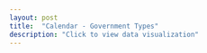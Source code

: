 ```yaml
---
layout: post
title:  "Calendar - Government Types"
description: "Click to view data visualization"
---
```

<main id="map" class="map"></main>
<aside class="legend__wrapper legend__wrapper--datacommon" style="display: none;">
  <div class="legend" style="max-height: 360px;">
    <span class="legend__title legend__title--datacommon">Municipal Government Types</span>
    <select id="type" name="type" class="legend__select">
      <option value="policy" checked>Policy board</option>
      <option value="legislative">Legislative body</option>
      <option value="cmo">Chief municipal officer</option>
    </select>
    <svg height="104" width="160" id="legend__policy-board">
      <rect x="2" y="2" width="32" height="16" fill="#4E1218" stroke="black" stroke-width="1px" />
      <text x="42" y="14" class="legend__entry legend__entry--datacommon">Select Board</text>
      <rect x="2" y="30" width="32" height="16" fill="#973332" stroke="black" stroke-width="1px"  />
      <text x="42" y="42" class="legend__entry legend__entry--datacommon">Selectmen</text>
      <rect x="2" y="58" width="32" height="16" fill="#F15B52" stroke="black" stroke-width="1px"  />
      <text x="42" y="70" class="legend__entry legend__entry--datacommon">Council</text>
      <rect x="2" y="86" width="32" height="16" fill="#D1D6D6" stroke="black" stroke-width="1px"  />
      <text x="42" y="98" class="legend__entry legend__entry--datacommon">Unknown</text>
    </svg>
    <svg height="134" width="160" id="legend__legislative-body" style="display: none;">
      <rect x="2" y="2" width="32" height="16" fill="#D59C29" stroke="black" stroke-width="1px" />
      <text x="42" y="14" class="legend__entry legend__entry--datacommon">Aldermen</text>
      <rect x="2" y="30" width="32" height="16" fill="#FDB525" stroke="black" stroke-width="1px"  />
      <text x="42" y="42" class="legend__entry legend__entry--datacommon">Council</text>
      <rect x="2" y="58" width="32" height="16" fill="#fcd78a" stroke="black" stroke-width="1px"  />
      <text x="42" y="70" class="legend__entry legend__entry--datacommon">Open Town Meeting</text>
      <rect x="2" y="86" width="32" height="16" fill="#FBF9EE" stroke="black" stroke-width="1px"  />
      <text x="42" y="98" class="legend__entry legend__entry--datacommon">Representative Town Meeting</text>
      <rect x="2" y="114" width="32" height="16" fill="#D1D6D6" stroke="black" stroke-width="1px"  />
      <text x="42" y="126" class="legend__entry legend__entry--datacommon">Unknown</text>
    </svg>
    <svg height="160" width="160" id="legend__cmo" style="display:none;">
    </svg>
  </div>
  <button type="button" class="button__collapsible button__collapsible--minus">-</button>
  <div>
    <label for="button__collapsible--plus" class="maximize-instructions legend__entry legend__entry--datacommon">Expand legend</label>
    <button type="button" class="button__collapsible button__collapsible--plus">+</button>
  </div>
</aside>
<script src="{{'assets/javascripts/government-map.js' | absolute_url }}" type="module"></script>